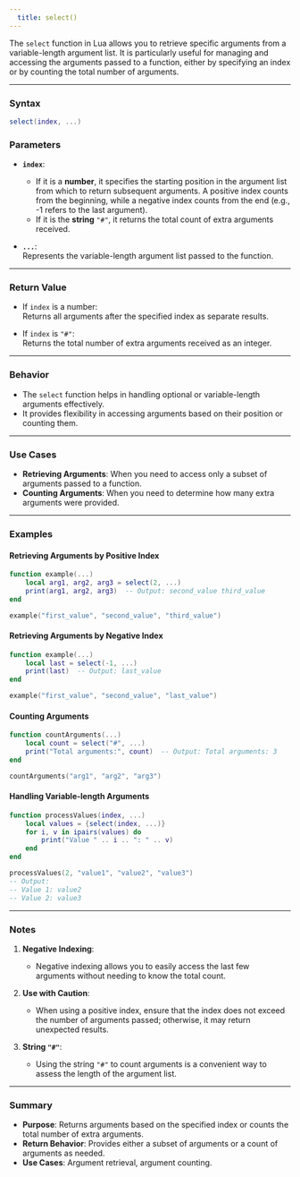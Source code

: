 ```yaml
---
  title: select()
---
```


The `select` function in Lua allows you to retrieve specific arguments from a variable-length argument list. It is particularly useful for managing and accessing the arguments passed to a function, either by specifying an index or by counting the total number of arguments.

---

### Syntax  
```lua
select(index, ...)
```

### Parameters  

- **`index`**:  
  - If it is a **number**, it specifies the starting position in the argument list from which to return subsequent arguments. A positive index counts from the beginning, while a negative index counts from the end (e.g., -1 refers to the last argument).  
  - If it is the **string** `"#"`, it returns the total count of extra arguments received.  

- **`...`**:  
  Represents the variable-length argument list passed to the function.

---

### Return Value  

- If `index` is a number:  
  Returns all arguments after the specified index as separate results.  

- If `index` is `"#"`:  
  Returns the total number of extra arguments received as an integer.

---

### Behavior  

- The `select` function helps in handling optional or variable-length arguments effectively.  
- It provides flexibility in accessing arguments based on their position or counting them.

---

### Use Cases  

- **Retrieving Arguments**: When you need to access only a subset of arguments passed to a function.  
- **Counting Arguments**: When you need to determine how many extra arguments were provided.

---

### Examples  

#### Retrieving Arguments by Positive Index  
```lua
function example(...)
    local arg1, arg2, arg3 = select(2, ...)
    print(arg1, arg2, arg3)  -- Output: second_value third_value
end

example("first_value", "second_value", "third_value")  
```

#### Retrieving Arguments by Negative Index  
```lua
function example(...)
    local last = select(-1, ...)
    print(last)  -- Output: last_value
end

example("first_value", "second_value", "last_value")  
```

#### Counting Arguments  
```lua
function countArguments(...)
    local count = select("#", ...)
    print("Total arguments:", count)  -- Output: Total arguments: 3
end

countArguments("arg1", "arg2", "arg3")  
```

#### Handling Variable-length Arguments  
```lua
function processValues(index, ...)
    local values = {select(index, ...)}
    for i, v in ipairs(values) do
        print("Value " .. i .. ": " .. v)
    end
end

processValues(2, "value1", "value2", "value3")  
-- Output:
-- Value 1: value2
-- Value 2: value3
```

---

### Notes  

1. **Negative Indexing**:  
   - Negative indexing allows you to easily access the last few arguments without needing to know the total count.

2. **Use with Caution**:  
   - When using a positive index, ensure that the index does not exceed the number of arguments passed; otherwise, it may return unexpected results.

3. **String `"#"`**:  
   - Using the string `"#"` to count arguments is a convenient way to assess the length of the argument list.

---

### Summary  

- **Purpose**: Returns arguments based on the specified index or counts the total number of extra arguments.  
- **Return Behavior**: Provides either a subset of arguments or a count of arguments as needed.  
- **Use Cases**: Argument retrieval, argument counting.
